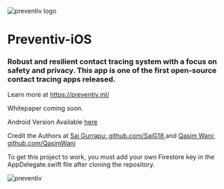 
![preventiv logo](https://user-images.githubusercontent.com/9091157/88196036-bb2b3180-cc0e-11ea-93f3-fb88f6651fff.png)

# Preventiv-iOS

### Robust and resilient contact tracing system with a focus on safety and privacy. This app is one of the first open-source contact tracing apps released.

Learn more at https://preventiv.ml/

Whitepaper coming soon.

Android Version Available [here](https://github.com/RoundPegs9/Preventiv-Android)

<p> Credit the Authors at <a href="https://www.github.com/SaiG18">Sai Gurrapu: github.com/SaiG18 </a> and <a href="https://www.github.com/QasimWani">Qasim Wani: github.com/QasimWani</a></p>


To get this project to work, you must add your own Firestore key in the AppDelegate.swift file after cloning the repository.




![preventiv](https://user-images.githubusercontent.com/9091157/88198702-f7ac5c80-cc11-11ea-84df-508afa8608c5.png)
